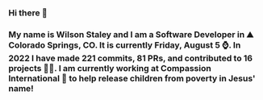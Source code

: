 ### Hi there 👋

### My name is Wilson Staley and I am a Software Developer in ⛰ Colorado Springs, CO.  It is currently Friday, August 5 ⌚. In 2022 I have made 221 commits, 81 PRs, and contributed to 16 projects 👨‍💻. I am currently working at Compassion International 🏢 to help release children from poverty in Jesus' name!